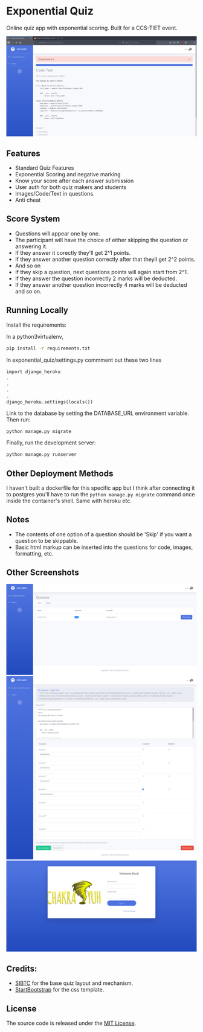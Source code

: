 # Exponential Quiz
Online quiz app with exponential scoring. Built for a CCS-TIET event.

![exponential-quiz](screenshots/abifog-exponential-quiz-4.png)

## Features

* Standard Quiz Features
* Exponential Scoring and negative marking
* Know your score after each answer submission
* User auth for both quiz makers and students
* Images/Code/Text in questions.
* Anti cheat

## Score System

* Questions will appear one by one.
* The participant will have the choice of either skipping the question or answering it.
* If they answer it corectly they'll get 2^1 points.
* If they answer another question correctly after that theyll get 2^2 points.
* And so on 
* If they skip a question, next questions points will again start from 2^1.
* If they answer the question incorrectly 2 marks will be deducted.
* If they answer another question incorrectly 4 marks will be deducted and so on.


## Running Locally

Install the requirements:

In a python3virtualenv,
```bash
pip install -r requirements.txt
```

In exponential_quiz/settings.py commment out these two lines
```
import django_heroku
.
.
.
.
django_heroku.settings(locals())
```



Link to the database by setting the DATABASE_URL environment variable. Then run:

```bash
python manage.py migrate
```

Finally, run the development server:

```bash
python manage.py runserver
```
## Other Deployment Methods
I haven't built a dockerfile for this specific app but I think after connecting it to postgres you'll have to run the ```python manage.py migrate``` command once inside the container's shell. Same with heroku etc.

## Notes
* The contents of one option of a question should be 'Skip' if you want a question to be skippable.
* Basic html markup can be inserted into the questions for code, images, formatting, etc.

## Other Screenshots

![exponential-quiz](screenshots/abifog-exponential-quiz-1.png)
![exponential-quiz](screenshots/abifog-exponential-quiz-2.png)
![exponential-quiz](screenshots/abifog-exponential-quiz-3.png)


## Credits:
* [SIBTC](https://github.com/sibtc/django-multiple-user-types-example/) for the base quiz layout and mechanism.
* [StartBootstrap](https://startbootstrap.com/themes/sb-admin-2/) for the css template.

## License
The source code is released under the [MIT License](https://github.com/IceWreck/ExponentialQuizDjango/blob/master/LICENSE).
